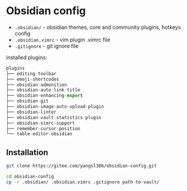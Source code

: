 # Obsidian config

- `.obsidian/` - obsidian themes, core and community plugins, hotkeys config
- `.obsidian.vimrc` - vim plugin .vimrc file
- `.gitignore` - git ignore file

installed plugins:

```javascript
plugins
├── editing-toolbar
├── emoji-shortcodes
├── obsidian-admonition
├── obsidian-auto-link-title
├── obsidian-enhancing-export
├── obsidian-git
├── obsidian-image-auto-upload-plugin
├── obsidian-linter
├── obsidian-vault-statistics-plugin
├── obsidian-vimrc-support
├── remember-cursor-position
└── table-editor-obsidian
```

## Installation

```bash
git clone https://gitee.com/yangsl306/obsidian-config.git

cd obsidian-config
cp -r .obsidian/ .obsidian.vimrc .gitignore path-to-vault/
```

